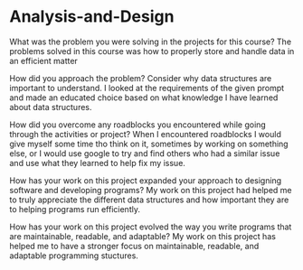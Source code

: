 # Analysis-and-Design

What was the problem you were solving in the projects for this course?
  The problems solved in this course was how to properly store and handle data in an efficient matter
  
 How did you approach the problem? Consider why data structures are important to understand.
  I looked at the requirements of the given prompt and made an educated choice based on what knowledge I have learned about data structures.
  
How did you overcome any roadblocks you encountered while going through the activities or project?
  When I encountered roadblocks I would give myself some time tho think on it, sometimes by working on something else, or I would use google to try and find    others who had a similar issue and use what they learned to help fix my issue.
  
How has your work on this project expanded your approach to designing software and developing programs?
  My work on this project had helped me to truly appreciate the different data structures and how important they are to helping programs run efficiently.
  
How has your work on this project evolved the way you write programs that are maintainable, readable, and adaptable?
  My work on this project has helped me to have a stronger focus on maintainable, readable, and adaptable programming stuctures.
